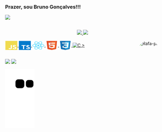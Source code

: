 ### Prazer, sou Bruno Gonçalves!!!
![](https://komarev.com/ghpvc/?username=BrunoDiLella&style=flat-square)
<!--
**BrunoDiLella/BrunoDiLella** is a ✨ _special_ ✨ repository because its `README.md` (this file) appears on your GitHub profile.

Here are some ideas to get you started:

- 🔭 I’m currently working on ...
- 🌱 I’m currently learning ...
- 👯 I’m looking to collaborate on ...
- 🤔 I’m looking for help with ...
- 💬 Ask me about ...
- 📫 How to reach me: ...
- 😄 Pronouns: ...
- ⚡ Fun fact: ...
-->
##
  
<div align="center" >
  <a href="https://github.com/BrunoDiLella">
  <img height="140em" src="https://github-readme-stats.vercel.app/api?username=BrunoDiLella&show_icons=true&theme=onedark&include_all_commits=true&count_private=true"/>
  <img height="140em" src="https://github-readme-stats.vercel.app/api/top-langs/?username=BrunoDiLella&layout=compact&langs_count=7&theme=onedark"/>
</div>


<div style="display: inline_block"><br>

  <img align="center" alt="Js" height="30" width="40" src="https://raw.githubusercontent.com/devicons/devicon/master/icons/javascript/javascript-plain.svg">
  <img align="center" alt="Ts" height="30" width="40" src="https://raw.githubusercontent.com/devicons/devicon/master/icons/typescript/typescript-plain.svg">
  <img align="center" alt="React" height="30" width="40" src="https://raw.githubusercontent.com/devicons/devicon/master/icons/react/react-original.svg">
  <img align="center" alt="HTML" height="30" width="40" src="https://raw.githubusercontent.com/devicons/devicon/master/icons/html5/html5-original.svg">
  <img align="center" alt="CSS" height="30" width="40" src="https://raw.githubusercontent.com/devicons/devicon/master/icons/css3/css3-original.svg">
   <img align="center" alt="C" height="40" width="50" src="https://cdn.jsdelivr.net/gh/devicons/devicon/icons/c/c-plain.svg">

<img align="right" alt="Rafa-pic" height="150" style="border-radius:50px;" src="https://media2.giphy.com/media/du3J3cXyzhj75IOgvA/giphy.gif?cid=790b76119bd415e3c574ddaf2c47ff72c9eb022fb9b067d7&rid=giphy.gif&ct=g">
>
</div>

##
<div> 

  <a href = "mailto:brgoncalves@hotmail.com.br"><img src="https://img.shields.io/badge/-Gmail-%23333?style=for-the-badge&logo=gmail&logoColor=white" target="_blank"></a>
  <a href="https://www.linkedin.com/in/bruno-gon%C3%A7alves-1a851513b/" target="_blank">
  <img src="https://img.shields.io/badge/-LinkedIn-%230077B5?style=for-the-badge&logo=linkedin&logoColor=white" target="_blank"></a> 
 
  ![Snake animation](https://github.com/BrunoDiLella/BrunoDiLella/blob/output/github-contribution-grid-snake.svg)
 
</div>